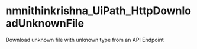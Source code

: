 # nmnithinkrishna_UiPath_HttpDownloadUnknownFile
Download unknown file with unknown type from an API Endpoint
